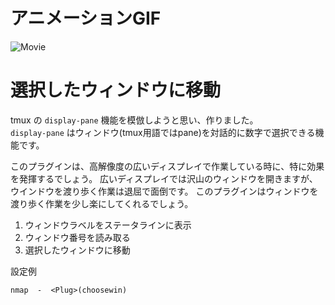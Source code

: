 # アニメーションGIF

![Movie](http://gifzo.net/3sADnbhA2C.gif)

# 選択したウィンドウに移動
tmux の `display-pane` 機能を模倣しようと思い、作りました。  
`display-pane` はウィンドウ(tmux用語ではpane)を対話的に数字で選択できる機能です。  

このプラグインは、高解像度の広いディスプレイで作業している時に、特に効果を発揮するでしょう。
広いディスプレイでは沢山のウィンドウを開きますが、ウインドウを渡り歩く作業は退屈で面倒です。
このプラグインはウィンドウを渡り歩く作業を少し楽にしてくれるでしょう。

  1. ウィンドウラベルをステータラインに表示
  2. ウィンドウ番号を読み取る
  3. 選択したウィンドウに移動

設定例
```Vim
nmap  -  <Plug>(choosewin)
```
